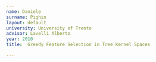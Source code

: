 ```yaml
---
name: Daniele
surname: Pighin 
layout: default
university: University of Trento
advisor: Lavelli Alberto
year: 2010
title:  Greedy Feature Selection in Tree Kernel Spaces

---
```

